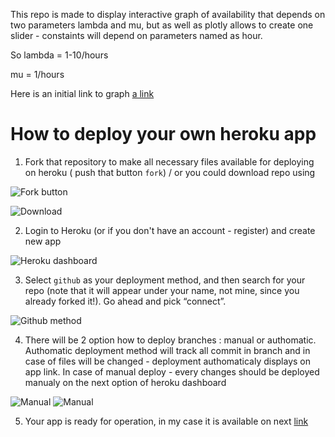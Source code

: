 This repo is made to display interactive graph of availability that depends on two parameters lambda and mu, but as well as plotly allows to create one slider - constaints will depend on parameters named as hour.

So lambda = 1-10/hours

mu = 1/hours

Here is an initial link to graph [a link](http://availability-graph.herokuapp.com/)



# How to deploy your own heroku app

1. Fork that repository to make all necessary files available for deploying on heroku  ( push that button  `fork`) / or you could download repo using 

![Fork button](https://imgur.com/MXxwxPV)

![Download](https://imgur.com/bMkYjNP)

2. Login to Heroku (or if you don't have an account - register) and create new app 

![Heroku dashboard](https://miro.medium.com/max/1400/1*SmjIEaSRd6bCofGNG42YFw.png)

3. Select `github` as your deployment method, and then search for your repo (note that it will appear under your name, not mine, since you already forked it!). Go ahead and pick “connect”.

![Github method](https://miro.medium.com/max/1400/1*9DkMgBhoZzo_AaxM-NyoDg.png)

4. There will be 2 option how to deploy branches : manual or authomatic. Authomatic deployment method will track all commit in branch and in case of files will be changed - deployment authomaticaly displays on app link. In case of manual deploy - every changes should be deployed manualy on the next option of heroku dashboard 

![Manual](https://miro.medium.com/max/1400/1*ZC0lXi42U6vvSSTYK1wKew.png)
![Manual](https://miro.medium.com/max/1400/1*NLn1SLM_Ds8mEh7AqK5DgQ.png)

5. Your app is ready for operation, in my case it is available on next [link](http://availability-graph.herokuapp.com/)
